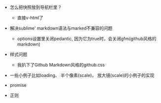 - 怎么把快照放到导航栏里？
    + 直接v-html了
- 解决sublime' markdown语法与marked不兼容的问题
    + options设置里关闭pedantic, 因为它为true时，会关闭gfm(github风格的markdown)
- 样式问题
    + 我扒下了Github Markdown风格的github.css
- 一些小例子比如loading、 半个像素(scale)， 放大镜(scale)的小例子的实现

- promise
- 正则